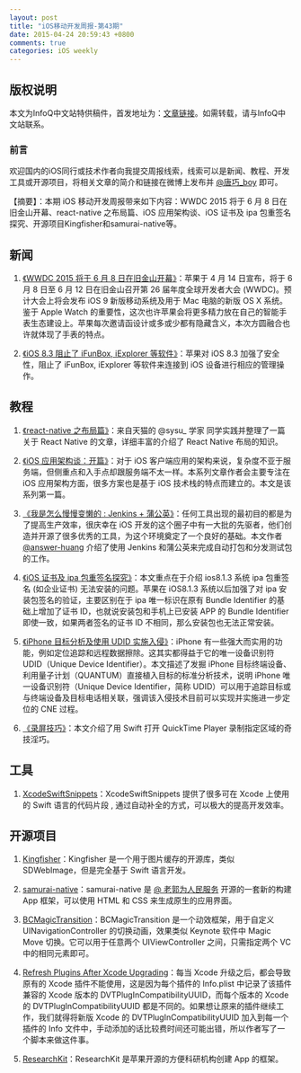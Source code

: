 ```yaml
---
layout: post
title: "iOS移动开发周报-第43期"
date: 2015-04-24 20:59:43 +0800
comments: true
categories: iOS weekly
---
```


## 版权说明

本文为InfoQ中文站特供稿件，首发地址为：[文章链接](http://www.infoq.com/cn/news/2015/04/ios-weekly-wwdc)。如需转载，请与InfoQ中文站联系。

### 前言

欢迎国内的iOS同行或技术作者向我提交周报线索，线索可以是新闻、教程、开发工具或开源项目，将相关文章的简介和链接在微博上发布并 [@唐巧_boy](http://weibo.com/tangqiaoboy) 即可。

【摘要】：本期 iOS 移动开发周报带来如下内容：WWDC 2015 将于 6 月 8 日在旧金山开幕、react-native 之布局篇、iOS 应用架构谈、iOS 证书及 ipa 包重签名探究、开源项目Kingfisher和samurai-native等。

## 新闻

 1. [《WWDC 2015 将于 6 月 8 日在旧金山开幕》](http://tech.sina.com.cn/it/2015-04-14/doc-iavxeafs5472422.shtml)：苹果于 4 月 14 日宣布，将于 6 月 8 日至 6 月 12 日在旧金山召开第 26 届年度全球开发者大会 (WWDC)。预计大会上将会发布 iOS 9 新版移动系统及用于 Mac 电脑的新版 OS X 系统。鉴于 Apple Watch 的重要性，这次也许苹果会将更多精力放在自己的智能手表生态建设上。苹果每次邀请函设计或多或少都有隐藏含义，本次方圆融合也许就体现了手表的特点。

 1. [《iOS 8.3 阻止了 iFunBox, iExplorer 等软件》](http://www.macrumors.com/2015/04/13/ios-8-3-ifunbox-itools-sandbox-app-access/)：苹果对 iOS 8.3 加强了安全性，阻止了 iFunBox, iExplorer 等软件来连接到 iOS 设备进行相应的管理操作。

## 教程

 1. [《react-native 之布局篇》](https://github.com/tmallfe/tmallfe.github.io/issues/19)：来自天猫的 @sysu_ 学家 同学实践并整理了一篇关于 React Native 的文章，详细丰富的介绍了 React Native 布局的知识。

 1. [《iOS 应用架构谈：开篇》](http://casatwy.com/iosying-yong-jia-gou-tan-kai-pian.html)：对于 iOS 客户端应用的架构来说，复杂度不亚于服务端，但侧重点和入手点却跟服务端不太一样。本系列文章作者会主要专注在 iOS 应用架构方面，很多方案也是基于 iOS 技术栈的特点而建立的。本文是该系列第一篇。

 1. [《我是怎么慢慢变懒的 : Jenkins + 蒲公英》](http://answerhuang.duapp.com/index.php/2015/04/19/jenkins/)：任何工具出现的最初目的都是为了提高生产效率，很庆幸在 iOS 开发的这个圈子中有一大批的先驱者，他们创造并开源了很多优秀的工具，为这个环境奠定了一个良好的基础。本文作者 [@answer-huang](http://weibo.com/u/1623064627?s=6cm7D0) 介绍了使用 Jenkins 和蒲公英来完成自动打包和分发测试包的工作。

 1. [《iOS 证书及 ipa 包重签名探究》](http://www.olinone.com/?p=198)：本文重点在于介绍 ios8.1.3 系统 ipa 包重签名 (如企业证书) 无法安装的问题。苹果在 iOS8.1.3 系统以后加强了对 ipa 安装包签名的验证，主要区别在于 ipa 唯一标识在原有 Bundle Identifier 的基础上增加了证书 ID，也就说安装包和手机上已安装 APP 的 Bundle Identifier 即使一致，如果两者签名的证书 ID 不相同，那么安装包也无法正常安装。

 1. [《iPhone 目标分析及使用 UDID 实施入侵》](http://blog.knownsec.com/2015/04/iphone-target-analysis-and-exploitation-with-apple(udid)/)：iPhone 有一些强大而实用的功能，例如定位追踪和远程数据擦除。这其实都得益于它的唯一设备识别符 UDID（Unique Device Identifier）。本文描述了发掘 iPhone 目标终端设备、利用量子计划（QUANTUM）直接植入目标的标准分析技术，说明 iPhone 唯一设备识别符（Unique Device Identifier，简称 UDID）可以用于追踪目标或与终端设备及目标电话相关联，强调该入侵技术目前可以实现并实施进一步定位的 CNE 过程。

 1. [《录屏技巧》](http://apple.stackexchange.com/questions/176555/how-do-i-make-multiple-screen-recordings-with-the-exact-same-portion-of-the-scre/176595#176595)：本文介绍了用 Swift 打开 QuickTime Player 录制指定区域的奇技淫巧。

## 工具

 1. [XcodeSwiftSnippets](https://github.com/burczyk/XcodeSwiftSnippets)：XcodeSwiftSnippets 提供了很多可在 Xcode 上使用的 Swift 语言的代码片段 , 通过自动补全的方式，可以极大的提高开发效率。

## 开源项目

 1. [Kingfisher](https://github.com/onevcat/Kingfisher)：Kingfisher 是一个用于图片缓存的开源库，类似  SDWebImage，但是完全基于 Swift 语言开发。

 1. [samurai-native](https://github.com/hackers-painters/samurai-native)：samurai-native 是 [@ 老郭为人民服务](http://weibo.com/u/1641892107?topnav=1&wvr=6&topsug=1) 开源的一套新的构建 App 框架，可以使用 HTML 和 CSS 来生成原生的应用界面。

 1. [BCMagicTransition](https://github.com/boycechang/BCMagicTransition)：BCMagicTransition 是一个动效框架，用于自定义 UINavigationController 的切换动画，效果类似 Keynote 软件中 Magic Move 切换。它可以用于任意两个 UIViewController 之间，只需指定两个 VC 中的相同元素即可。

 1. [Refresh Plugins After Xcode Upgrading](https://github.com/cikelengfeng/RPAXU)：每当 Xcode 升级之后，都会导致原有的 Xcode 插件不能使用，这是因为每个插件的 Info.plist 中记录了该插件兼容的 Xcode 版本的 DVTPlugInCompatibilityUUID，而每个版本的 Xcode 的 DVTPlugInCompatibilityUUID 都是不同的。如果想让原来的插件继续工作，我们就得将新版 Xcode 的 DVTPlugInCompatibilityUUID 加入到每一个插件的 Info 文件中，手动添加的话比较费时间还可能出错，所以作者写了一个脚本来做这件事。

 1. [ResearchKit](https://github.com/ResearchKit/ResearchKit)：ResearchKit 是苹果开源的方便科研机构创建 App 的框架。
